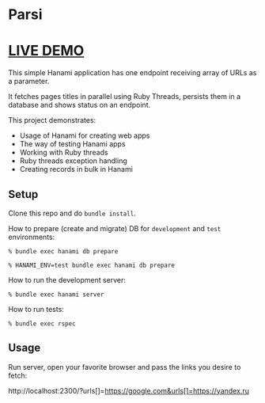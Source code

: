 # Parsi

# [LIVE DEMO](https://parsi.herokuapp.com/?urls[]=https://www.google.com/&urls[]=https://yandex.ru/&urls[]=https://wrongwrongwrong.com/)

This simple Hanami application has one endpoint receiving array of URLs as a parameter.

It fetches pages titles in parallel using Ruby Threads, persists them in a database and shows status on an endpoint.

This project demonstrates:

- Usage of Hanami for creating web apps
- The way of testing Hanami apps
- Working with Ruby threads
- Ruby threads exception handling
- Creating records in bulk in Hanami

## Setup

Clone this repo and do `bundle install`.

How to prepare (create and migrate) DB for `development` and `test` environments:

```
% bundle exec hanami db prepare

% HANAMI_ENV=test bundle exec hanami db prepare
```

How to run the development server:

```
% bundle exec hanami server
```

How to run tests:

```
% bundle exec rspec
```

## Usage

Run server, open your favorite browser and pass the links you desire to fetch:

http://localhost:2300/?urls[]=https://google.com&urls[]=https://yandex.ru
